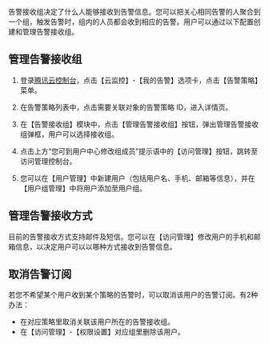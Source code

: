 告警接收组决定了什么人能够接收到告警信息。您可以把关心相同告警的人聚合到一个组，触发告警时，组内的人员都会收到相应的告警。用户可以通过以下配置创建和管理告警接收组。

## 管理告警接收组
1) 登录[腾讯云控制台](https://console.cloud.tencent.com/)，点击【云监控】-【我的告警】选项卡，点击【告警策略】菜单。

2) 在告警策略列表中，点击需要关联对象的告警策略 ID，进入详情页。

3) 在【告警接收组】模块中，点击【管理告警接收组】按钮，弹出管理告警接收组弹框，用户可以选择接收组。

4) 点击上方“您可到用户中心修改组成员”提示语中的【访问管理】按钮，跳转至访问管理控制台。

5) 您可以在【用户管理】中新建用户（包括用户名、手机、邮箱等信息），并在【用户组管理】中将用户添加至用户组。

## 管理告警接收方式
目前的告警接收方式支持邮件及短信。您可以在【访问管理】修改用户的手机和邮箱信息，以决定用户可以以哪种方式接收到告警信息。

## 取消告警订阅
若您不希望某个用户收到某个策略的告警时，可以取消该用户的告警订阅。有2种办法：

- 在对应策略里取消关联该用户所在的告警接收组。
- 在【访问管理】-【权限设置】对应组里删除该用户。